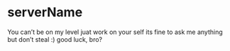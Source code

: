 # serverName
You can’t be on my level juat work on your self its fine to ask me anything but don’t steal :) good luck, bro?
